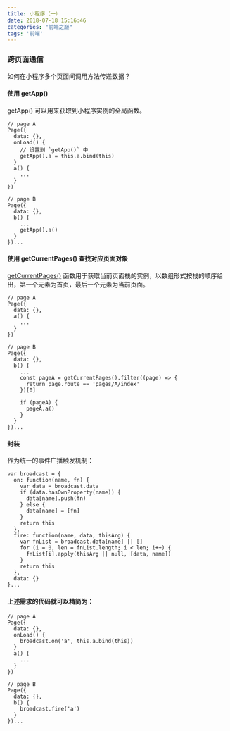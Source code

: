 ```yaml
---
title: 小程序（一）
date: 2018-07-18 15:16:46
categories: "前端之巅"
tags: '前端'
---
```


### 跨页面通信

如何在小程序多个页面间调用方法传递数据？

#### 使用 getApp()

getApp() 可以用来获取到小程序实例的全局函数。

~~~
// page A
Page({
  data: {},
  onLoad() {
    // 设置到 `getApp()` 中
    getApp().a = this.a.bind(this)
  }
  a() {
    ...
  }
})

// page B
Page({
  data: {},
  b() {
    ...
    getApp().a()
  }
})...
~~~

#### 使用 getCurrentPages() 查找对应页面对象

[getCurrentPages()](https://developers.weixin.qq.com/miniprogram/dev/framework/app-service/route.html) 函数用于获取当前页面栈的实例，以数组形式按栈的顺序给出，第一个元素为首页，最后一个元素为当前页面。

~~~
// page A
Page({
  data: {},
  a() {
    ...
  }
})

// page B
Page({
  data: {},
  b() {
    ...
    const pageA = getCurrentPages().filter((page) => {
      return page.route == 'pages/A/index'
    })[0]

    if (pageA) {
      pageA.a()
    }
  }
})...
~~~

#### 封装

作为统一的事件广播触发机制：

~~~
var broadcast = {
  on: function(name, fn) {
    var data = broadcast.data
    if (data.hasOwnProperty(name)) {
      data[name].push(fn)
    } else {
      data[name] = [fn]
    }
    return this
  },
  fire: function(name, data, thisArg) {
    var fnList = broadcast.data[name] || []
    for (i = 0, len = fnList.length; i < len; i++) {
      fnList[i].apply(thisArg || null, [data, name])
    }
    return this
  },
  data: {}
}...
~~~

#### 上述需求的代码就可以精简为：

~~~
// page A
Page({
  data: {},
  onLoad() {
    broadcast.on('a', this.a.bind(this))
  }
  a() {
    ...
  }
})

// page B
Page({
  data: {},
  b() {
    broadcast.fire('a')
  }
})...
~~~